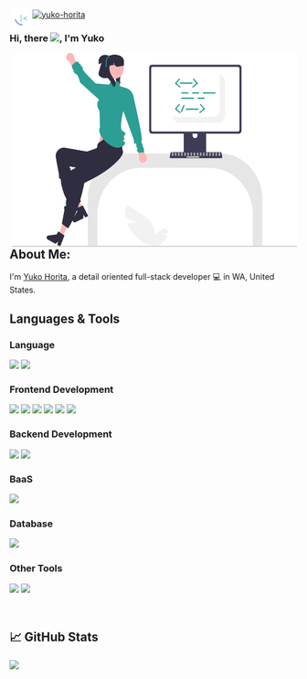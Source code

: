 <div align="left">
  <a href="https://www.linkedin.com/in/yuko-horita/">
  <img align="center" src="https://raw.githubusercontent.com/rahuldkjain/github-profile-readme-generator/master/src/images/icons/Social/linked-in-alt.svg" alt="yuko-horita" height="30" width="40" />
  </a>
  <a href="https://www.frontendmentor.io/profile/Sloth247">
    <img align="left" alt="YukoHorita's Frontend Mentor " width="40" src="./assets/favicon-fem.png" />
  </a>
</div>

### Hi, there <img src="https://media.giphy.com/media/hvRJCLFzcasrR4ia7z/giphy.gif" width="30px">, I'm Yuko

<img align="right" alt="illustration of web developer" src="./assets/developer.svg" width="500" height="340" />

## About Me:

I'm [Yuko Horita](https://yuko-h.com/), a detail oriented full-stack developer 💻 in WA, United States.

## Languages & Tools

### Language

![](https://img.shields.io/badge/JavaScript-F7DF1E?style=for-the-badge&logo=javascript&logoColor=black)
![](https://img.shields.io/badge/TypeScript-3178C6?style=for-the-badge&logo=TypeScript&logoColor=white)

### Frontend Development

![](https://img.shields.io/badge/HTML5-E34F26?style=for-the-badge&logo=html5&logoColor=white)
![](https://img.shields.io/badge/CSS3-1572B6?style=for-the-badge&logo=css3&logoColor=white)
![](https://img.shields.io/badge/React-20232A?style=for-the-badge&logo=react&logoColor=61DAFB)
![](https://img.shields.io/badge/React_Router-CA4245?style=for-the-badge&logo=react-router&logoColor=white)
![](https://img.shields.io/badge/Next-fff?style=for-the-badge&logo=Next.js&logoColor=000000)
![](https://img.shields.io/badge/Sass-CC6699?style=for-the-badge&logo=sass&logoColor=white)

### Backend Development

![](https://img.shields.io/badge/Node.js-339933?style=for-the-badge&logo=Node.js&logoColor=white)
![](https://img.shields.io/badge/express-000000?style=for-the-badge&logo=Express&logoColor=white)

### BaaS

![](https://img.shields.io/badge/Firebase-FFCA28?style=for-the-badge&logo=Firebase&logoColor=white)

### Database

![](https://img.shields.io/badge/MongoDB-fff?style=for-the-badge&logo=MongoDB&logoColor=47A248)

### Other Tools

![](https://img.shields.io/badge/Git-fff?style=for-the-badge&logo=Git&logoColor=F05032)
![](https://img.shields.io/badge/VS_Code-007ACC?style=for-the-badge&logo=visualstudiocode&logoColor=white)

<br />

## &#x1f4c8; GitHub Stats

<a href="https://github.com/Sloth247/Sloth247">
  <img align="center" src="https://github-readme-stats.vercel.app/api/top-langs/?username=Sloth247&hide=css,html,scss,tex&title_color=ffffff&text_color=c9cacc&icon_color=2bbc8a&bg_color=3c6e71&langs_count=3" />
</a>
